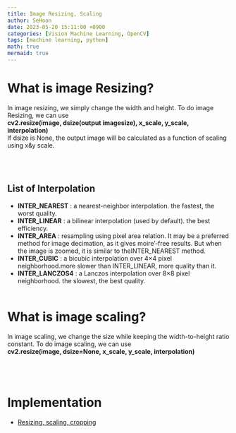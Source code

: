 ```yaml
---
title: Image Resizing, Scaling
author: SeHoon
date: 2023-05-20 15:11:00 +0900
categories: [Vision Machine Learning, OpenCV]
tags: [machine learning, python]
math: true
mermaid: true
---
```


# What is image Resizing?

In image resizing, we simply change the width and height. To do image Resizing, we can use<br>
**cv2.resize(image, dsize(output imagesize), x_scale, y_scale, interpolation)**<br>
If dsize is None, the output image will be calculated as a function of scaling using x&y scale.

<br><br>

## List of Interpolation

+ **INTER_NEAREST** : a nearest-neighbor interpolation. the fastest, the worst quality.
+ **INTER_LINEAR** : a bilinear interpolation (used by default). the best efficiency.
+ **INTER_AREA** : resampling using pixel area relation. It may be a preferred method for image decimation, as it gives moire’-free results. But when the image is zoomed, it is similar to theINTER_NEAREST method. 
+ **INTER_CUBIC** : a bicubic interpolation over 4×4 pixel neighborhood.more slower than INTER_LINEAR, more quality than it.
+ **INTER_LANCZOS4** : a Lanczos interpolation over 8×8 pixel neighborhood. the slowest, the best quality.
<br><br>

# What is image scaling?

In image scaling, we change the size while keeping the width-to-height ratio constant. To do image scaling, we can use<br>
**cv2.resize(image, dsize=None, x_scale, y_scale, interpolation)**<br>
<br><br><br>

# Implementation

+ [Resizing, scaling, cropping](https://github.com/csh970605/Modern_Computer_Vision/blob/main/OpenCV/6.%20Scaling%2C%20Re-sizing%2C%20Interpolations%20and%20Cropping.ipynb)

